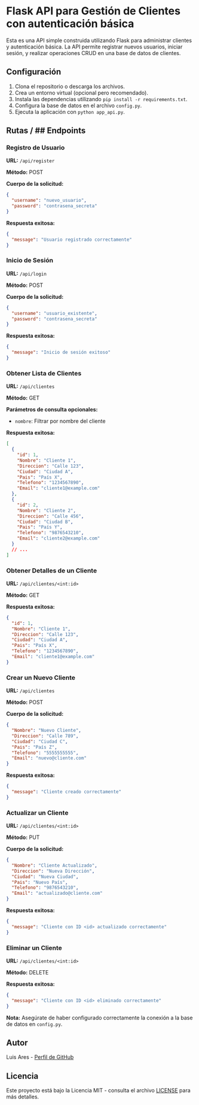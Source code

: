 # Flask API para Gestión de Clientes con autenticación básica

Esta es una API simple construida utilizando Flask para administrar clientes y autenticación básica. La API permite registrar nuevos usuarios, iniciar sesión, y realizar operaciones CRUD en una base de datos de clientes.

## Configuración

1. Clona el repositorio o descarga los archivos.
2. Crea un entorno virtual (opcional pero recomendado).
3. Instala las dependencias utilizando `pip install -r requirements.txt`.
4. Configura la base de datos en el archivo `config.py`.
5. Ejecuta la aplicación con `python app_api.py`.

## Rutas / ## Endpoints

### Registro de Usuario

**URL:** `/api/register`

**Método:** POST

**Cuerpo de la solicitud:**
```json
{
  "username": "nuevo_usuario",
  "password": "contrasena_secreta"
}
```

**Respuesta exitosa:**
```json
{
  "message": "Usuario registrado correctamente"
}
```

### Inicio de Sesión

**URL:** `/api/login`

**Método:** POST

**Cuerpo de la solicitud:**
```json
{
  "username": "usuario_existente",
  "password": "contrasena_secreta"
}
```

**Respuesta exitosa:**
```json
{
  "message": "Inicio de sesión exitoso"
}
```

### Obtener Lista de Clientes

**URL:** `/api/clientes`

**Método:** GET

**Parámetros de consulta opcionales:**
- `nombre`: Filtrar por nombre del cliente

**Respuesta exitosa:**
```json
[
  {
    "id": 1,
    "Nombre": "Cliente 1",
    "Direccion": "Calle 123",
    "Ciudad": "Ciudad A",
    "Pais": "País X",
    "Telefono": "1234567890",
    "Email": "cliente1@example.com"
  },
  {
    "id": 2,
    "Nombre": "Cliente 2",
    "Direccion": "Calle 456",
    "Ciudad": "Ciudad B",
    "Pais": "País Y",
    "Telefono": "9876543210",
    "Email": "cliente2@example.com"
  }
  // ...
]
```

### Obtener Detalles de un Cliente

**URL:** `/api/clientes/<int:id>`

**Método:** GET

**Respuesta exitosa:**
```json
{
  "id": 1,
  "Nombre": "Cliente 1",
  "Direccion": "Calle 123",
  "Ciudad": "Ciudad A",
  "Pais": "País X",
  "Telefono": "1234567890",
  "Email": "cliente1@example.com"
}
```

### Crear un Nuevo Cliente

**URL:** `/api/clientes`

**Método:** POST

**Cuerpo de la solicitud:**
```json
{
  "Nombre": "Nuevo Cliente",
  "Direccion": "Calle 789",
  "Ciudad": "Ciudad C",
  "Pais": "País Z",
  "Telefono": "5555555555",
  "Email": "nuevo@cliente.com"
}
```

**Respuesta exitosa:**
```json
{
  "message": "Cliente creado correctamente"
}
```

### Actualizar un Cliente

**URL:** `/api/clientes/<int:id>`

**Método:** PUT

**Cuerpo de la solicitud:**
```json
{
  "Nombre": "Cliente Actualizado",
  "Direccion": "Nueva Dirección",
  "Ciudad": "Nueva Ciudad",
  "Pais": "Nuevo País",
  "Telefono": "9876543210",
  "Email": "actualizado@cliente.com"
}
```

**Respuesta exitosa:**
```json
{
  "message": "Cliente con ID <id> actualizado correctamente"
}
```

### Eliminar un Cliente

**URL:** `/api/clientes/<int:id>`

**Método:** DELETE

**Respuesta exitosa:**
```json
{
  "message": "Cliente con ID <id> eliminado correctamente"
}
```

**Nota:** Asegúrate de haber configurado correctamente la conexión a la base de datos en `config.py`.

## Autor

Luis Ares - [Perfil de GitHub](https://github.com/luisaap-dev)

## Licencia

Este proyecto está bajo la Licencia MIT - consulta el archivo [LICENSE](LICENSE) para más detalles.
